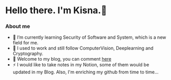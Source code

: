 

# Hello there. I'm Kisna.👋

### About me
- 🔭 I’m currently learning Security of Software and System, which is a new field for me.
- 🌱 I used to work and still follow ComputerVision, Deeplearning and Cryptography.
- 💬 Welcome to my blog, you can comment [here](http://eotstxtab.top)
- ⚡ I would like to take notes in my Notion, some of them would be updated in my Blog. Also, I'm enriching my github from time to time...

<!--
Here are some ideas to get you started:
<img align="right" src="https://github-readme-stats.vercel.app/api?username=EotStxTaB&show_icons=true&icon_color=CE1D2D&text_color=718096&bg_color=ffffff&hide_title=true" />
* 🔭 I’m currently working on ...
- 🌱 I’m currently learning ...
- 👯 I’m looking to collaborate on ...
- 🤔 I’m looking for help with ...
- 💬 Ask me about ...
- 📫 How to reach me: ...
- 😄 Pronouns: ...
- ⚡ Fun fact: ...
-->
